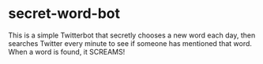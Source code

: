 # secret-word-bot

This is a simple Twitterbot that secretly chooses a new word each day, then searches Twitter every minute to see if someone has mentioned that word. When a word is found, it SCREAMS!